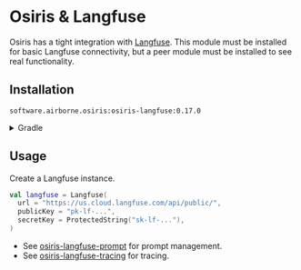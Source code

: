 # Osiris & Langfuse

Osiris has a tight integration with [Langfuse](https://langfuse.com/).
This module must be installed for basic Langfuse connectivity,
but a peer module must be installed to see real functionality.

## Installation

`software.airborne.osiris:osiris-langfuse:0.17.0`

<details>

<summary>Gradle</summary>

```kotlin
plugins {
  id("com.google.cloud.artifactregistry.gradle-plugin")
}

repositories {
  maven {
    url = uri("artifactregistry://us-central1-maven.pkg.dev/airborne-software/maven")
  }
}

dependencies {
  implementation("software.airborne.osiris:osiris-langfuse:0.17.0")

  /**
   * Also include at least one of the following peers.
   */
  implementation("software.airborne.osiris:osiris-langfuse-prompt:0.17.0") 
  implementation("software.airborne.osiris:osiris-langfuse-tracing:0.17.0")

  /**
   * Also include one of the following,
   * depending on whether you're using the core module or the agentic framework.
   */
  implementation("software.airborne.osiris:osiris-core:0.17.0")
  implementation("software.airborne.osiris:osiris-agentic:0.17.0")
}
```

</details>

## Usage

Create a Langfuse instance.

```kotlin
val langfuse = Langfuse(
  url = "https://us.cloud.langfuse.com/api/public/",
  publicKey = "pk-lf-...",
  secretKey = ProtectedString("sk-lf-..."),
)
```

- See [osiris-langfuse-prompt](./prompt)
  for prompt management.
- See [osiris-langfuse-tracing](./prompt)
  for tracing.
